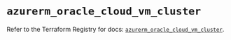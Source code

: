 # `azurerm_oracle_cloud_vm_cluster`

Refer to the Terraform Registry for docs: [`azurerm_oracle_cloud_vm_cluster`](https://registry.terraform.io/providers/hashicorp/azurerm/4.27.0/docs/resources/oracle_cloud_vm_cluster).
